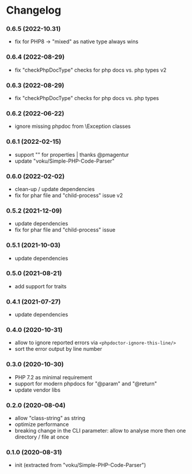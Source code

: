 # Changelog

### 0.6.5 (2022-10.31)

- fix for PHP8 -> "mixed" as native type always wins

### 0.6.4 (2022-08-29)

- fix "checkPhpDocType" checks for php docs vs. php types v2

### 0.6.3 (2022-08-29)

- fix "checkPhpDocType" checks for php docs vs. php types

### 0.6.2 (2022-06-22)

- ignore missing phpdoc from \Exception classes

### 0.6.1 (2022-02-15)

- support "<phpdoctor-ignore-this-line/>" for properties | thanks @pmagentur
- update "voku/Simple-PHP-Code-Parser"

### 0.6.0 (2022-02-02)

- clean-up / update dependencies
- fix for phar file and "child-process" issue v2

### 0.5.2 (2021-12-09)

- update dependencies
- fix for phar file and "child-process" issue

### 0.5.1 (2021-10-03)

- update dependencies

### 0.5.0 (2021-08-21)

- add support for traits

### 0.4.1 (2021-07-27)

- update dependencies

### 0.4.0 (2020-10-31)

- allow to ignore reported errors via ```<phpdoctor-ignore-this-line/>```
- sort the error output by line number

### 0.3.0 (2020-10-30)

- PHP 7.2 as minimal requirement
- support for modern phpdocs for "@param" and "@return"
- update vendor libs

### 0.2.0 (2020-08-04)

- allow "class-string" as string
- optimize performance
- breaking change in the CLI parameter: allow to analyse more then one directory / file at once

### 0.1.0 (2020-08-31)

- init (extracted from "voku/Simple-PHP-Code-Parser")
